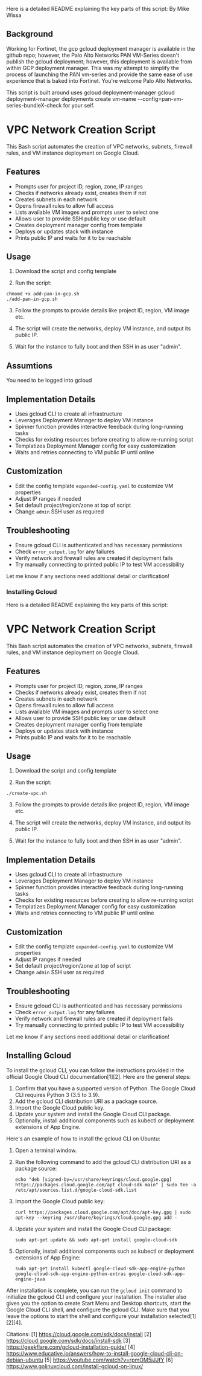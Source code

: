 Here is a detailed README explaining the key parts of this script:
By Mike Wissa

## Background
Working for Fortinet, the gcp gcloud deployment manager is available in the github repo; however, the Palo Alto Networks PAN VM-Series doesn't publish the gcloud deployment; however, this deployment is available from within GCP deployment manager. This was my attempt to simplify the process of launching the PAN vm-series and provide the same ease of use experience that is baked into Fortinet.
You're welcome Palo Alto Networks.

This script is built around uses gcloud deployment-manager
gcloud deployment-manager deployments create vm-name --config=pan-vm-series-bundleX-check for your self.

# VPC Network Creation Script

This Bash script automates the creation of VPC networks, subnets, firewall rules, and VM instance deployment on Google Cloud.

## Features

- Prompts user for project ID, region, zone, IP ranges
- Checks if networks already exist, creates them if not
- Creates subnets in each network 
- Opens firewall rules to allow full access 
- Lists available VM images and prompts user to select one
- Allows user to provide SSH public key or use default
- Creates deployment manager config from template
- Deploys or updates stack with instance
- Prints public IP and waits for it to be reachable

## Usage

1. Download the script and config template

2. Run the script:

```
chmomd +x add-pan-in-gcp.sh
./add-pan-in-gcp.sh
```

3. Follow the prompts to provide details like project ID, region, VM image etc.

4. The script will create the networks, deploy VM instance, and output its public IP.

5. Wait for the instance to fully boot and then SSH in as user "admin".

## Assumtions
You need to be logged into gcloud

## Implementation Details

- Uses gcloud CLI to create all infrastructure
- Leverages Deployment Manager to deploy VM instance
- Spinner function provides interactive feedback during long-running tasks
- Checks for existing resources before creating to allow re-running script
- Templatizes Deployment Manager config for easy customization
- Waits and retries connecting to VM public IP until online

## Customization

- Edit the config template `expanded-config.yaml` to customize VM properties
- Adjust IP ranges if needed
- Set default project/region/zone at top of script
- Change `admin` SSH user as required

## Troubleshooting

- Ensure gcloud CLI is authenticated and has necessary permissions 
- Check `error_output.log` for any failures
- Verify network and firewall rules are created if deployment fails
- Try manually connecting to printed public IP to test VM accessibility

Let me know if any sections need additional detail or clarification!

### Installing Gcloud
Here is a detailed README explaining the key parts of this script:

# VPC Network Creation Script

This Bash script automates the creation of VPC networks, subnets, firewall rules, and VM instance deployment on Google Cloud.

## Features

- Prompts user for project ID, region, zone, IP ranges
- Checks if networks already exist, creates them if not
- Creates subnets in each network 
- Opens firewall rules to allow full access 
- Lists available VM images and prompts user to select one
- Allows user to provide SSH public key or use default
- Creates deployment manager config from template
- Deploys or updates stack with instance
- Prints public IP and waits for it to be reachable

## Usage

1. Download the script and config template

2. Run the script:

```
./create-vpc.sh
```

3. Follow the prompts to provide details like project ID, region, VM image etc.

4. The script will create the networks, deploy VM instance, and output its public IP.

5. Wait for the instance to fully boot and then SSH in as user "admin".

## Implementation Details

- Uses gcloud CLI to create all infrastructure
- Leverages Deployment Manager to deploy VM instance
- Spinner function provides interactive feedback during long-running tasks
- Checks for existing resources before creating to allow re-running script
- Templatizes Deployment Manager config for easy customization
- Waits and retries connecting to VM public IP until online

## Customization

- Edit the config template `expanded-config.yaml` to customize VM properties
- Adjust IP ranges if needed
- Set default project/region/zone at top of script
- Change `admin` SSH user as required

## Troubleshooting

- Ensure gcloud CLI is authenticated and has necessary permissions 
- Check `error_output.log` for any failures
- Verify network and firewall rules are created if deployment fails
- Try manually connecting to printed public IP to test VM accessibility

Let me know if any sections need additional detail or clarification!

## Installing Gcloud
To install the gcloud CLI, you can follow the instructions provided in the official Google Cloud CLI documentation[1][2]. Here are the general steps:

1. Confirm that you have a supported version of Python. The Google Cloud CLI requires Python 3 (3.5 to 3.9).
2. Add the gcloud CLI distribution URI as a package source.
3. Import the Google Cloud public key.
4. Update your system and install the Google Cloud CLI package.
5. Optionally, install additional components such as kubectl or deployment extensions of App Engine.

Here's an example of how to install the gcloud CLI on Ubuntu:

1. Open a terminal window.
2. Run the following command to add the gcloud CLI distribution URI as a package source:

   ```
   echo "deb [signed-by=/usr/share/keyrings/cloud.google.gpg] https://packages.cloud.google.com/apt cloud-sdk main" | sudo tee -a /etc/apt/sources.list.d/google-cloud-sdk.list
   ```

3. Import the Google Cloud public key:

   ```
   curl https://packages.cloud.google.com/apt/doc/apt-key.gpg | sudo apt-key --keyring /usr/share/keyrings/cloud.google.gpg add -
   ```

4. Update your system and install the Google Cloud CLI package:

   ```
   sudo apt-get update && sudo apt-get install google-cloud-sdk
   ```

5. Optionally, install additional components such as kubectl or deployment extensions of App Engine:

   ```
   sudo apt-get install kubectl google-cloud-sdk-app-engine-python google-cloud-sdk-app-engine-python-extras google-cloud-sdk-app-engine-java
   ```

After installation is complete, you can run the `gcloud init` command to initialize the gcloud CLI and configure your installation. The installer also gives you the option to create Start Menu and Desktop shortcuts, start the Google Cloud CLI shell, and configure the gcloud CLI. Make sure that you leave the options to start the shell and configure your installation selected[1][2][4].

Citations:
[1] https://cloud.google.com/sdk/docs/install
[2] https://cloud.google.com/sdk/docs/install-sdk
[3] https://geekflare.com/gcloud-installation-guide/
[4] https://www.educative.io/answers/how-to-install-google-cloud-cli-on-debian-ubuntu
[5] https://youtube.com/watch?v=rpmOM5jJJfY
[6] https://www.golinuxcloud.com/install-gcloud-on-linux/
